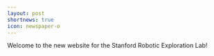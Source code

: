```yaml
---
layout: post
shortnews: true
icon: newspaper-o
---
```


Welcome to the new website for the Stanford Robotic Exploration Lab!
